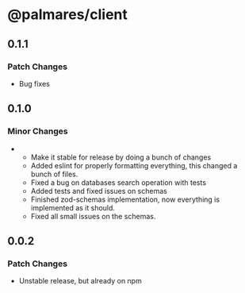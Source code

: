 # @palmares/client

## 0.1.1

### Patch Changes

- Bug fixes

## 0.1.0

### Minor Changes

- - Make it stable for release by doing a bunch of changes
  - Added eslint for properly formatting everything, this changed a bunch of files.
  - Fixed a bug on databases search operation with tests
  - Added tests and fixed issues on schemas
  - Finished zod-schemas implementation, now everything is implemented as it should.
  - Fixed all small issues on the schemas.

## 0.0.2

### Patch Changes

- Unstable release, but already on npm
